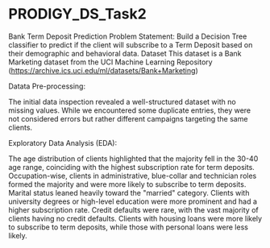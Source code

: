 # PRODIGY_DS_Task2
Bank Term Deposit Prediction Problem Statement: Build a Decision Tree classifier to predict if the client will subscribe to a Term Deposit based on their demographic and behavioral data.  Dataset This dataset is a Bank Marketing dataset from the UCI Machine Learning Repository (https://archive.ics.uci.edu/ml/datasets/Bank+Marketing) 



Datata Pre-processing:

The initial data inspection revealed a well-structured dataset with no missing values. While we encountered some duplicate entries, they were not considered errors but rather different campaigns targeting the same clients.

Exploratory Data Analysis (EDA):

The age distribution of clients highlighted that the majority fell in the 30-40 age range, coinciding with the highest subscription rate for term deposits.
Occupation-wise, clients in administrative, blue-collar and technician roles formed the majority and were more likely to subscribe to term deposits.
Marital status leaned heavily toward the "married" category.
Clients with university degrees or high-level education were more prominent and had a higher subscription rate.
Credit defaults were rare, with the vast majority of clients having no credit defaults.
Clients with housing loans were more likely to subscribe to term deposits, while those with personal loans were less likely.
